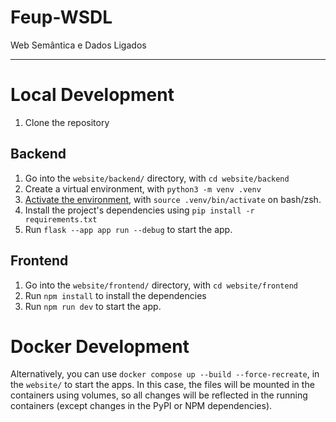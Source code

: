 # Feup-WSDL
Web Semântica e Dados Ligados

---

# Local Development

1. Clone the repository

## Backend

1. Go into the `website/backend/` directory, with `cd website/backend`
2. Create a virtual environment, with `python3 -m venv .venv`
3. [Activate the environment](https://docs.python.org/3/library/venv.html#how-venvs-work), with `source .venv/bin/activate` on bash/zsh.
4. Install the project's dependencies using `pip install -r requirements.txt` 
5. Run `flask --app app run --debug` to start the app.

## Frontend

1. Go into the `website/frontend/` directory, with `cd website/frontend`
2. Run `npm install` to install the dependencies
3. Run `npm run dev` to start the app.

# Docker Development

Alternatively, you can use `docker compose up --build --force-recreate`, in the `website/` to start the apps.
In this case, the files will be mounted in the containers using volumes, so all changes will be reflected in the running containers (except changes in the PyPI or NPM dependencies).